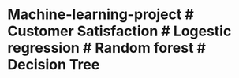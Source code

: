 # Machine-learning-project  # Customer Satisfaction  # Logestic regression  # Random forest  # Decision Tree

